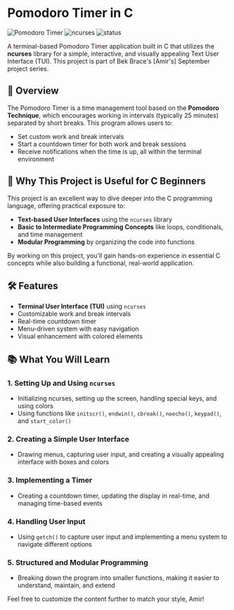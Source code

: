 # Pomodoro Timer in C

![Pomodoro Timer](https://img.shields.io/badge/language-C-blue) ![ncurses](https://img.shields.io/badge/library-ncurses-yellowgreen) ![status](https://img.shields.io/badge/status-active-brightgreen)

A terminal-based Pomodoro Timer application built in C that utilizes the **ncurses** library for a simple, interactive, and visually appealing Text User Interface (TUI). This project is part of Bek Brace's [Amir's] September project series.

## 🚀 Overview
The Pomodoro Timer is a time management tool based on the **Pomodoro Technique**, which encourages working in intervals (typically 25 minutes) separated by short breaks. This program allows users to:

- Set custom work and break intervals
- Start a countdown timer for both work and break sessions
- Receive notifications when the time is up, all within the terminal environment

## 🌟 Why This Project is Useful for C Beginners
This project is an excellent way to dive deeper into the C programming language, offering practical exposure to:

- **Text-based User Interfaces** using the `ncurses` library
- **Basic to Intermediate Programming Concepts** like loops, conditionals, and time management
- **Modular Programming** by organizing the code into functions

By working on this project, you'll gain hands-on experience in essential C concepts while also building a functional, real-world application.

## 🛠️ Features
- **Terminal User Interface (TUI)** using `ncurses`
- Customizable work and break intervals
- Real-time countdown timer
- Menu-driven system with easy navigation
- Visual enhancement with colored elements

## 📚 What You Will Learn
### 1. Setting Up and Using `ncurses`
- Initializing ncurses, setting up the screen, handling special keys, and using colors
- Using functions like `initscr()`, `endwin()`, `cbreak()`, `noecho()`, `keypad()`, and `start_color()`

### 2. Creating a Simple User Interface
- Drawing menus, capturing user input, and creating a visually appealing interface with boxes and colors

### 3. Implementing a Timer
- Creating a countdown timer, updating the display in real-time, and managing time-based events

### 4. Handling User Input
- Using `getch()` to capture user input and implementing a menu system to navigate different options

### 5. Structured and Modular Programming
- Breaking down the program into smaller functions, making it easier to understand, maintain, and extend


Feel free to customize the content further to match your style, Amir!

